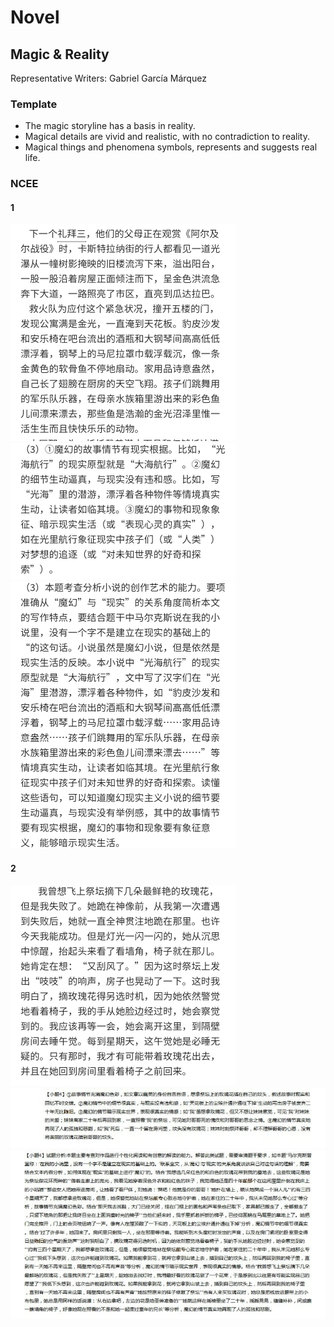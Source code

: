 # Novel


## Magic & Reality

Representative Writers: Gabriel García Márquez

### Template

+ The magic storyline has a basis in reality.
+ Magical details are vivid and realistic, with no contradiction to reality.
+ Magical things and phenomena symbols, represents and suggests real life.

### NCEE

#### 1

![0](Novel/NCEE-1-0.jpg)
![1](Novel/NCEE-1-1.jpg)
![1](Novel/NCEE-1-2.jpg)

#### 2

![0](Novel/NCEE-2-0.jpg)
![1](Novel/NCEE-2-1.jpg)
![1](Novel/NCEE-2-2.jpg)
